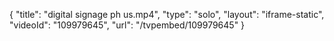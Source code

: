 {
    "title": "digital signage ph us.mp4",
    "type": "solo",
    "layout": "iframe-static",
    "videoId": "109979645",
    "url": "\/tvpembed\/109979645"
}